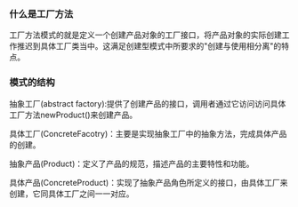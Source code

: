 ### 什么是工厂方法
工厂方法模式的就是定义一个创建产品对象的工厂接口，将产品对象的实际创建工作推迟到具体工厂类当中。这满足创建型模式中所要求的"创建与使用相分离"的特点。

### 模式的结构
抽象工厂(abstract factory):提供了创建产品的接口，调用者通过它访问访问具体工厂方法newProduct()来创建产品。

具体工厂(ConcreteFacotry)：主要是实现抽象工厂中的抽象方法，完成具体产品的创建。

抽象产品(Product)：定义了产品的规范，描述产品的主要特性和功能。

具体产品(ConcreteProduct)：实现了抽象产品角色所定义的接口，由具体工厂来创建，它同具体工厂之间一一对应。
